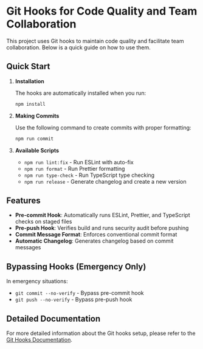 # Git Hooks for Code Quality and Team Collaboration

This project uses Git hooks to maintain code quality and facilitate team collaboration. Below is a quick guide on how to use them.

## Quick Start

1. **Installation**

   The hooks are automatically installed when you run:

   ```bash
   npm install
   ```

2. **Making Commits**

   Use the following command to create commits with proper formatting:

   ```bash
   npm run commit
   ```

3. **Available Scripts**
   - `npm run lint:fix` - Run ESLint with auto-fix
   - `npm run format` - Run Prettier formatting
   - `npm run type-check` - Run TypeScript type checking
   - `npm run release` - Generate changelog and create a new version

## Features

- **Pre-commit Hook**: Automatically runs ESLint, Prettier, and TypeScript checks on staged files
- **Pre-push Hook**: Verifies build and runs security audit before pushing
- **Commit Message Format**: Enforces conventional commit format
- **Automatic Changelog**: Generates changelog based on commit messages

## Bypassing Hooks (Emergency Only)

In emergency situations:

- `git commit --no-verify` - Bypass pre-commit hook
- `git push --no-verify` - Bypass pre-push hook

## Detailed Documentation

For more detailed information about the Git hooks setup, please refer to the [Git Hooks Documentation](./docs/git-hooks.md).
